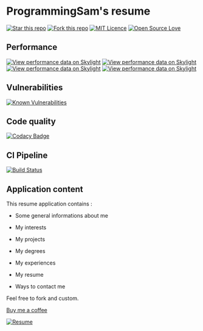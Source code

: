 # ProgrammingSam's resume

[![Star this repo](http://githubbadges.com/star.svg?user=ProgrammingSam&repo=programmingsam-resume&style=flat)](https://github.com/ProgrammingSam/programmingsam-resume)
[![Fork this repo](http://githubbadges.com/fork.svg?user=ProgrammingSam&repo=programmingsam-resume&style=flat)](https://github.com/ProgrammingSam/programmingsam-resume/fork)
[![MIT Licence](https://badges.frapsoft.com/os/mit/mit.png?v=103)](https://opensource.org/licenses/mit-license.php)
[![Open Source Love](https://badges.frapsoft.com/os/v1/open-source.png?v=103)](https://github.com/ellerbrock/open-source-badges/)

## Performance
[![View performance data on Skylight](https://badges.skylight.io/problem/HQf7ZchgF9Qt.svg?token=n05fIOB-nBjlM4GwTR11cAO2VCQTIu4qNyCqjDZQ1Yo)](https://www.skylight.io/app/applications/HQf7ZchgF9Qt)
[![View performance data on Skylight](https://badges.skylight.io/typical/HQf7ZchgF9Qt.svg?token=n05fIOB-nBjlM4GwTR11cAO2VCQTIu4qNyCqjDZQ1Yo)](https://www.skylight.io/app/applications/HQf7ZchgF9Qt)
[![View performance data on Skylight](https://badges.skylight.io/rpm/HQf7ZchgF9Qt.svg?token=n05fIOB-nBjlM4GwTR11cAO2VCQTIu4qNyCqjDZQ1Yo)](https://www.skylight.io/app/applications/HQf7ZchgF9Qt)
[![View performance data on Skylight](https://badges.skylight.io/status/HQf7ZchgF9Qt.svg?token=n05fIOB-nBjlM4GwTR11cAO2VCQTIu4qNyCqjDZQ1Yo)](https://www.skylight.io/app/applications/HQf7ZchgF9Qt)

## Vulnerabilities
[![Known Vulnerabilities](https://snyk.io/test/github/ProgrammingSam/programmingsam-resume/badge.svg?targetFile=Gemfile.lock)](https://snyk.io/test/github/ProgrammingSam/programmingsam-resume)

## Code quality
[![Codacy Badge](https://api.codacy.com/project/badge/Grade/41b974d4a89b4d5cbd53c022e3ea94d5)](https://www.codacy.com?utm_source=github.com&amp;utm_medium=referral&amp;utm_content=ProgrammingSam/programmingam-resume&amp;utm_campaign=Badge_Grade)

## CI Pipeline
[![Build Status](https://semaphoreci.com/api/v1/programmingsam/programmingsam-resume/branches/develop/shields_badge.svg)](https://semaphoreci.com/programmingsam/programmingsam-resume)

## Application content
This resume application contains :

* Some general informations about me

* My interests

* My projects

* My degrees

* My experiences

* My resume

* Ways to contact me

Feel free to fork and custom.

[Buy me a coffee](https://buymeacoff.ee/ProgrammingSam)

[![Resume](https://forthebadge.com/images/badges/built-with-love.svg)](https://programmingam.io)
